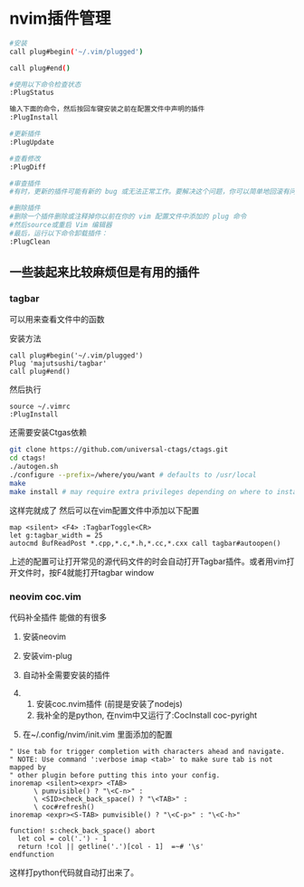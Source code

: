 

# nvim插件管理


```bash
#安装
call plug#begin('~/.vim/plugged')

call plug#end()

#使用以下命令检查状态
:PlugStatus

输入下面的命令，然后按回车键安装之前在配置文件中声明的插件
:PlugInstall

#更新插件
:PlugUpdate

#查看修改
:PlugDiff

#审查插件
#有时，更新的插件可能有新的 bug 或无法正常工作。要解决这个问题，你可以简单地回滚有问题的插件。输入 :PlugDiff 命令，然后按回车键查看上次 :PlugUpdate的更改，并在每个段落上按 X将每个插件回滚到更新前的前一个状态。

#删除插件
#删除一个插件删除或注释掉你以前在你的 vim 配置文件中添加的 plug 命令
#然后source或重启 Vim 编辑器
#最后，运行以下命令卸载插件：
:PlugClean
```

## 一些装起来比较麻烦但是有用的插件

### tagbar

可以用来查看文件中的函数 

安装方法

```
call plug#begin('~/.vim/plugged')
Plug 'majutsushi/tagbar'
call plug#end()
```

然后执行

```
source ~/.vimrc
:PlugInstall
```

还需要安装Ctgas依赖

```bash
git clone https://github.com/universal-ctags/ctags.git
cd ctags!
./autogen.sh
./configure --prefix=/where/you/want # defaults to /usr/local
make
make install # may require extra privileges depending on where to install
```

这样完就成了
然后可以在vim配置文件中添加以下配置

```
map <silent> <F4> :TagbarToggle<CR> 
let g:tagbar_width = 25
autocmd BufReadPost *.cpp,*.c,*.h,*.cc,*.cxx call tagbar#autoopen() 
```

上述的配置可让打开常见的源代码文件的时会自动打开Tagbar插件。或者用vim打开文件时，按F4就能打开tagbar window



###  neovim coc.vim

代码补全插件 能做的有很多

1. 安装neovim

2. 安装vim-plug

3. 自动补全需要安装的插件

4. 1. 安装coc.nvim插件 (前提是安装了nodejs)
   2. 我补全的是python, 在nvim中又运行了:CocInstall coc-pyright

5. 在~/.config/nvim/init.vim 里面添加的配置

```text
" Use tab for trigger completion with characters ahead and navigate.
" NOTE: Use command ':verbose imap <tab>' to make sure tab is not mapped by
" other plugin before putting this into your config.
inoremap <silent><expr> <TAB>
      \ pumvisible() ? "\<C-n>" :
      \ <SID>check_back_space() ? "\<TAB>" :
      \ coc#refresh()
inoremap <expr><S-TAB> pumvisible() ? "\<C-p>" : "\<C-h>"

function! s:check_back_space() abort
  let col = col('.') - 1
  return !col || getline('.')[col - 1]  =~# '\s'
endfunction
```

这样打python代码就自动打出来了。

